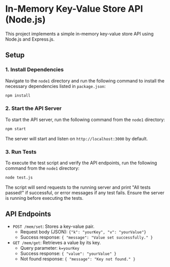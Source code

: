 # In-Memory Key-Value Store API (Node.js)

This project implements a simple in-memory key-value store API using Node.js and Express.js.

## Setup

### 1. Install Dependencies

Navigate to the `node1` directory and run the following command to install the necessary dependencies listed in `package.json`:

```bash
npm install
```

### 2. Start the API Server

To start the API server, run the following command from the `node1` directory:

```bash
npm start
```

The server will start and listen on `http://localhost:3000` by default.

### 3. Run Tests

To execute the test script and verify the API endpoints, run the following command from the `node1` directory:

```bash
node test.js
```

The script will send requests to the running server and print "All tests passed!" if successful, or error messages if any test fails. Ensure the server is running before executing the tests.

## API Endpoints

- `POST /mem/set`: Stores a key-value pair.
  - Request body (JSON): `{"k": "yourKey", "v": "yourValue"}`
  - Success response: `{ "message": "Value set successfully." }`
- `GET /mem/get`: Retrieves a value by its key.
  - Query parameter: `k=yourKey`
  - Success response: `{ "value": "yourValue" }`
  - Not found response: `{ "message": "Key not found." }`
